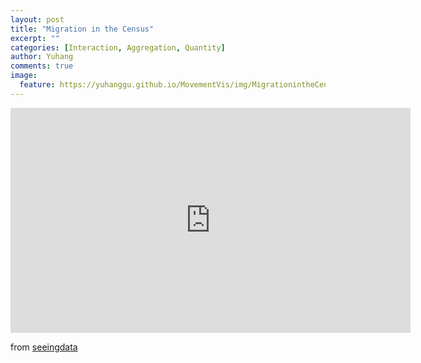 ```yaml
---
layout: post
title: "Migration in the Census"
excerpt: ""
categories: [Interaction, Aggregation, Quantity]
author: Yuhang
comments: true
image:
  feature: https://yuhanggu.github.io/MovementVis/img/MigrationintheCensus.png
---
```


<div>
    <iframe src="http://seeingdata.cleverfranke.com/census/#" width="640" height="360" frameborder="0"></iframe>
    <br>
</div>



<p>from <a href="http://seeingdata.cleverfranke.com/census/#">seeingdata</a></p>